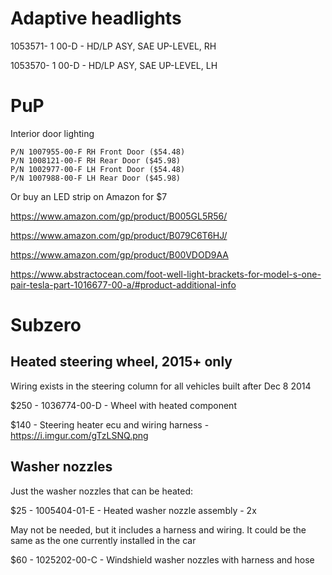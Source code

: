 # Adaptive headlights

1053571- 1 00-D - HD/LP ASY, SAE UP-LEVEL, RH

1053570- 1 00-D - HD/LP ASY, SAE UP-LEVEL, LH


# PuP

Interior door lighting
```
P/N 1007955-00-F RH Front Door ($54.48)
P/N 1008121-00-F RH Rear Door ($45.98)
P/N 1002977-00-F LH Front Door ($54.48)
P/N 1007988-00-F LH Rear Door ($45.98)
```
Or buy an LED strip on Amazon for $7

https://www.amazon.com/gp/product/B005GL5R56/

https://www.amazon.com/gp/product/B079C6T6HJ/

https://www.amazon.com/gp/product/B00VDOD9AA

https://www.abstractocean.com/foot-well-light-brackets-for-model-s-one-pair-tesla-part-1016677-00-a/#product-additional-info

# Subzero

## Heated steering wheel, 2015+ only

Wiring exists in the steering column for all vehicles built after Dec 8 2014

$250 - 1036774-00-D - Wheel with heated component

$140 - Steering heater ecu and wiring harness - https://i.imgur.com/gTzLSNQ.png

## Washer nozzles

Just the washer nozzles that can be heated: 

$25 - 1005404-01-E - Heated washer nozzle assembly - 2x

May not be needed, but it includes a harness and wiring. It could be the same as the one currently installed in the car

$60 - 1025202-00-C - Windshield washer nozzles with harness and hose 
